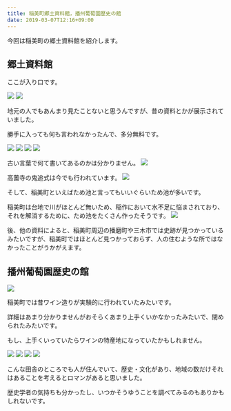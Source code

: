 ```yaml
---
title: 稲美町郷土資料館，播州葡萄園歴史の館
date: 2019-03-07T12:16+09:00
---
```


今回は稲美町の郷土資料館を紹介します。

## 郷土資料館

ここが入り口です。

![](images/inami-local-museum-banshu-vineyard-hisoty-museum/20190303123820.jpg)
![](images/inami-local-museum-banshu-vineyard-hisoty-museum/20190303123804.jpg)

地元の人でもあんまり見たことないと思うんですが、昔の資料とかが展示されていました。

勝手に入っても何も言われなかったんで、多分無料です。

![](images/inami-local-museum-banshu-vineyard-hisoty-museum/20190303123847.jpg)
![](images/inami-local-museum-banshu-vineyard-hisoty-museum/20190303123815.jpg)
![](images/inami-local-museum-banshu-vineyard-hisoty-museum/20190303123825.jpg)
![](images/inami-local-museum-banshu-vineyard-hisoty-museum/20190303124137.jpg)

古い言葉で何て書いてあるのかは分かりません。
![](images/inami-local-museum-banshu-vineyard-hisoty-museum/20190303124132.jpg)

高薗寺の鬼追式は今でも行われています。
![](images/inami-local-museum-banshu-vineyard-hisoty-museum/20190303123811.jpg)

そして、稲美町といえばため池と言ってもいいぐらいため池が多いです。

稲美町は台地で川がほとんど無いため、稲作において水不足に悩まされており、それを解消するために、ため池をたくさん作ったそうです。
![](images/inami-local-museum-banshu-vineyard-hisoty-museum/20190303123843.jpg)

後、他の資料によると、稲美町周辺の播磨町や三木市では史跡が見つかっているみたいですが、稲美町ではほとんど見つかっておらず、人の住むような所ではなかったことがうかがえます。

## 播州葡萄園歴史の館
![](images/inami-local-museum-banshu-vineyard-hisoty-museum/20190303124026.jpg)

稲美町では昔ワイン造りが実験的に行われていたみたいです。

詳細はあまり分かりませんがおそらくあまり上手くいかなかったみたいで、閉められたみたいです。

もし、上手くいっていたらワインの特産地になっていたかもしれません。

![](images/inami-local-museum-banshu-vineyard-hisoty-museum/20190303124021.jpg)
![](images/inami-local-museum-banshu-vineyard-hisoty-museum/20190303124031.jpg)
![](images/inami-local-museum-banshu-vineyard-hisoty-museum/20190303124035.jpg)
![](images/inami-local-museum-banshu-vineyard-hisoty-museum/20190303124016.jpg)

こんな田舎のところでも人が住んでいて、歴史・文化があり、地域の数だけそれはあることを考えるとロマンがあると思いました。

歴史学者の気持ちも分かったし、いつかそうゆうことを調べてみるのもありかもしれないです。
